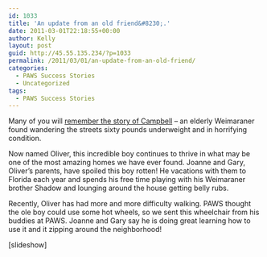 ```yaml
---
id: 1033
title: 'An update from an old friend&#8230;.'
date: 2011-03-01T22:18:55+00:00
author: Kelly
layout: post
guid: http://45.55.135.234/?p=1033
permalink: /2011/03/01/an-update-from-an-old-friend/
categories:
  - PAWS Success Stories
  - Uncategorized
tags:
  - PAWS Success Stories
---
```

Many of you will [remember the story of Campbell](http://www.onetruemedia.com/otm_site/view_shared?p=92141b9f694e09d8a1581e&skin_id=601) &#8211; an elderly Weimaraner found wandering the streets sixty pounds underweight and in horrifying condition.

Now named Oliver, this incredible boy continues to thrive in what may be one of the most amazing homes we have ever found. Joanne and Gary, Oliver&#8217;s parents, have spoiled this boy rotten! He vacations with them to Florida each year and spends his free time playing with his Weimaraner brother Shadow and lounging around the house getting belly rubs.

Recently, Oliver has had more and more difficulty walking. PAWS thought the ole boy could use some hot wheels, so we sent this wheelchair from his buddies at PAWS. Joanne and Gary say he is doing great learning how to use it and it zipping around the neighborhood!

[slideshow]